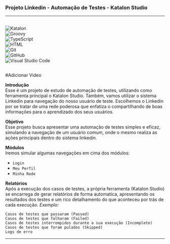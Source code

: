 <h3 class="code-line" data-line-start=0 data-line-end=1 ><a id="Projeto_Linkedin__Automao_de_Testes__Katalon_Studio_0"></a>Projeto Linkedin - Automação de Testes - Katalon Studio</h3>
<hr>
<h2 class="code-line" data-line-start=2 data-line-end=3 ><a id="_2"></a></h2>
<p class="has-line-data" data-line-start="3" data-line-end="10"><img src="https://img.shields.io/badge/-Katalon%20Studio-07C160?style=flat&amp;logo=katalon-studio" alt="Katalon"> <br>
<img src="https://img.shields.io/badge/-Groovy-159?style=flat&amp;logo=groovy" alt="Groovy"> <br>
<img src="https://img.shields.io/badge/-TypeScript-100?style=flat&amp;logo=typeScript" alt="TypeScript"> <br>
<img src="https://img.shields.io/badge/-HTML-FE7A16?style=flat&amp;logo=html" alt="HTML"> <br>
<img src="https://img.shields.io/badge/-Git-100?style=flat&amp;logo=git" alt="Git"> <br>
<img src="https://img.shields.io/badge/-GitHub-100?style=flat&amp;logo=github" alt="GitHub"> <br>
<img src="https://img.shields.io/badge/-Visual%20Studio%20Code-100?style=flat&amp;logo=visual-studio-code&amp;logoColor=007ACC" alt="Visual Studio Code"> </p>
<h2 class="code-line" data-line-start=10 data-line-end=11 ><a id="_10"></a></h2>
<p class="has-line-data" data-line-start="11" data-line-end="12">#Adicionar Video</p>
<p class="has-line-data" data-line-start="13" data-line-end="15"><strong>Introdução</strong><br>
Esse é um projeto de estudo de automação de testes, utilizando como ferramenta principal o Katalon Studio. Também, vamos utilizar o sistema Linkedin para navegação do nosso usuário de teste. Escolhemos o Linkedin por se tratar de uma rede poderosa que enfatiza o compartilhando de boas informações para o aprendizado dos seus usuários.</p>
<p class="has-line-data" data-line-start="16" data-line-end="18"><strong>Objetivo</strong><br>
Esse projeto busca apresentar uma automação de testes simples e eficaz, simulando a navegação de um usuário comum, onde o mesmo realiza as ações principais dentro do sistema linkedin.</p>
<p class="has-line-data" data-line-start="19" data-line-end="21"><strong>Módulos</strong><br>
Iremos simular algumas navegações em cima dos módulos:</p>
<ul>
<li class="has-line-data" data-line-start="21" data-line-end="22"><code>Login</code></li>
<li class="has-line-data" data-line-start="22" data-line-end="23"><code>Meu Perfil</code></li>
<li class="has-line-data" data-line-start="23" data-line-end="24"><code>Minha Rede</code></li>
</ul>
<p class="has-line-data" data-line-start="26" data-line-end="28"><strong>Relatórios</strong><br>
Após a execução dos casos de testes, a própria ferramenta (Katalon Studio) se encarrega de gerar relatórios de forma automatica, apresentando os resultados dos testes e um rico detalhamento do que aconteceu por trás de cada execução. <em>Exemplo:</em></p>
<pre><code class="has-line-data" data-line-start="30" data-line-end="36" class="language-diff">Casos de testes que passaram (Passed)
Casos de testes que falharam (Failed)
Casos de testes interrompidos durante a sua execução (Incomplete)
Casos de testes que foram pulados (Skipped)
Logs de erro
</code></pre>
<hr>